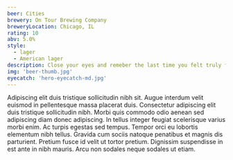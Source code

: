 ```yaml
---
beer: Cities
brewery: On Tour Brewing Company
breweryLocation: Chicago, IL
rating: 10
abv: 5.0%
style:
  - lager
  - American lager
description: Close your eyes and remeber the last time you felt truly free, suspended in a moment independent of the past and future. Maybe it's a road trip you took in college, a lwan chai with a lake view, or finally seeing your avorite band live on a warm summer's night. On Tour Brewing Company celebrates life's understated, casually significant, yet fleeting moments with beers like our Cities, Mexican lager. Crisp and clean malt profile with a touch of lime hop aroma and flavor.
img: 'beer-thumb.jpg'
eyecatch: 'hero-eyecatch-md.jpg'
---
```

Adipiscing elit duis tristique sollicitudin nibh sit. Augue interdum velit euismod in pellentesque massa placerat duis. Consectetur adipiscing elit duis tristique sollicitudin nibh. Morbi quis commodo odio aenean sed adipiscing diam donec adipiscing. In tellus integer feugiat scelerisque varius morbi enim. Ac turpis egestas sed tempus. Tempor orci eu lobortis elementum nibh tellus. Gravida cum sociis natoque penatibus et magnis dis parturient. Pretium fusce id velit ut tortor pretium. Dignissim suspendisse in est ante in nibh mauris. Arcu non sodales neque sodales ut etiam.